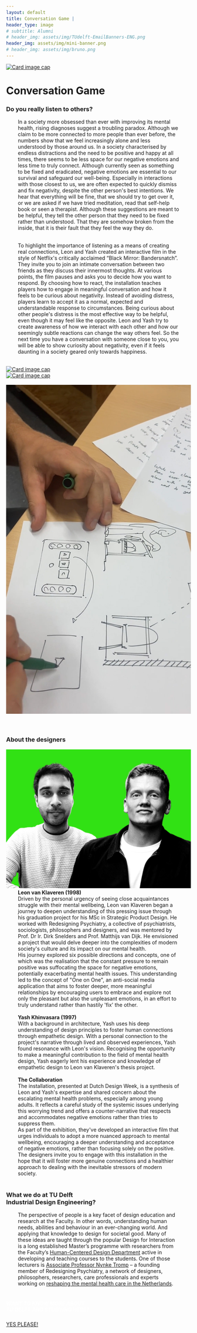 ```yaml
---
layout: default
title: Conversation Game |
header_type: image
# subtitle: Alumni
# header_img: assets/img/TUdelft-EmailBanners-ENG.png
header_img: assets/img/mini-banner.png
# header_img: assets/img/bruno.png
---
```


<!-- <img src="/assets/img/mini-banner.png" alt="Card image cap"> -->
<a href="/assets/img/Per project/Conversation Game - Top.jpg" target="_blank"><img src="/assets/img/Per project/Conversation Game - Top.jpg" alt="Card image cap" class="main-image"></a>
<br> 


<!-- ## Title 1 -->
<div class="card conv-card shadow">
<div class="card-body">
<h1 class="card-title text-center NeueMachina-project">Conversation Game</h1>
<h3 class="text-center NeueMachina-h4">Do you really listen to others?</h3>
  <div class="card-body text-center card-text" style="margin-left: 2rem;margin-right: 2rem;">
In a society more obsessed than ever with improving its mental health, rising diagnoses suggest a
troubling paradox. Although we claim to be more connected to more people than ever before, the
numbers show that we feel increasingly alone and less understood by those around us. In a society
characterised by endless distractions and the need to be positive and happy at all times, there seems to
be less space for our negative emotions and less time to truly connect. Although currently seen as
something to be fixed and eradicated, negative emotions are essential to our survival and safeguard our
well-being. Especially in interactions with those closest to us, we are often expected to quickly dismiss
and fix negativity, despite the other person's best intentions. We hear that everything will be fine, that we
should try to get over it, or we are asked if we have tried meditation, read that self-help book or seen a
therapist. Although these suggestions are meant to be helpful, they tell the other person that they need to
be fixed rather than understood. That they are somehow broken from the inside, that it is their fault that
they feel the way they do.<br>
<br>

To highlight the importance of listening as a means of creating real connections, Leon and Yash created
an interactive film in the style of Netflix's critically acclaimed “Black Mirror: Bandersnatch”. They invite you
to join an intimate conversation between two friends as they discuss their innermost thoughts. At various
points, the film pauses and asks you to decide how you want to respond. By choosing how to react, the
installation teaches players how to engage in meaningful conversation and how it feels to be curious
about negativity. Instead of avoiding distress, players learn to accept it as a normal, expected and
understandable response to circumstances. Being curious about other people's distress is the most
effective way to be helpful, even though it may feel like the opposite. Leon and Yash try to create
awareness of how we interact with each other and how our seemingly subtle reactions can change the
way others feel. So the next time you have a conversation with someone close to you, you will be able to
show curiosity about negativity, even if it feels daunting in a society geared only towards happiness.
  </div>
</div>
</div>
<br>
<div class="container">
  <div class="row">
    <div class="col-sm">
      <a href="/assets/img/Per project/Conversation Game - 1.jpg" target="_blank"><img src="/assets/img/Per project/Conversation Game - 1.jpg" alt="Card image cap"></a>
    </div>
    <div class="col-sm">
      <a href="/assets/img/Per project/Conversation Game - 3.jpg" target="_blank"><img src="/assets/img/Per project/Conversation Game - 3.jpg" alt="Card image cap"></a>
    </div>
  </div><br>
  <div class="row">
    <div class="col-sm">
      <a href="/assets/img/Per project/Conversation Game - 2.jpg" target="_blank"><img src="/assets/img/Per project/Conversation Game - 2.jpg" alt="Card image cap"></a>
    </div>
  </div>
  <br>
</div>
<br>
<!-- ## Title 2 -->
<div class="card white-card shadow">
<div class="card-body">
<h3 class="card-title text-center NeueMachina-h3">About the designers</h3>
<img src="/assets/img/08ConversationGame/ConversationGame-ProfileImage.jpg" alt="Card image cap">
  <div class="card-body text-center card-text" style="margin-left: 2rem;margin-right: 2rem;">
<b>Leon van Klaveren (1998)</b><br>
Driven by the personal urgency of seeing close acquaintances struggle with their mental wellbeing, Leon
van Klaveren began a journey to deepen understanding of this pressing issue through his graduation
project for his MSc in Strategic Product Design. He worked with Redesigning Psychiatry, a collective of
psychiatrists, sociologists, philosophers and designers, and was mentored by Prof. Dr Ir. Dirk Snelders
and Prof. Matthijs van Dijk. He envisioned a project that would delve deeper into the complexities of
modern society's culture and its impact on our mental health.<br>
His journey explored six possible directions and concepts, one of which was the realisation that the
constant pressure to remain positive was suffocating the space for negative emotions, potentially
exacerbating mental health issues. This understanding led to the concept of "One on One", an anti-social
media application that aims to foster deeper, more meaningful relationships by encouraging users to
embrace and explore not only the pleasant but also the unpleasant emotions, in an effort to truly
understand rather than hastily 'fix' the other.<br><br>
<b>Yash Khinvasara (1997)</b><br>
With a background in architecture, Yash uses his deep understanding of design principles to foster human
connections through empathetic design. With a personal connection to the project's narrative through
lived and observed experiences, Yash found resonance with Leon's vision. Recognising the opportunity to
make a meaningful contribution to the field of mental health design, Yash eagerly lent his experience and
knowledge of empathetic design to Leon van Klaveren's thesis project.<br><br>
<b>The Collaboration</b><br>
The installation, presented at Dutch Design Week, is a synthesis of Leon and Yash's expertise and
shared concern about the escalating mental health problems, especially among young adults. It reflects a
careful study of the systemic issues underlying this worrying trend and offers a counter-narrative that
respects and accommodates negative emotions rather than tries to suppress them.<br>
As part of the exhibition, they've developed an interactive film that urges individuals to adopt a more
nuanced approach to mental wellbeing, encouraging a deeper understanding and acceptance of negative
emotions, rather than focusing solely on the positive. The designers invite you to engage with this
installation in the hope that it will foster more genuine connections and a healthier approach to dealing
with the inevitable stressors of modern society.
  </div>
</div>
</div>
<br>
<!-- ## Title 3   -->
<div class="card white-card shadow">
<div class="card-body">
<h3 class="card-title text-center NeueMachina-h3">What we do at TU Delft<br> Industrial Design Engineering?</h3>
  <div class="card-body text-center card-text" style="margin-left: 2rem;margin-right: 2rem;">
The perspective of people is a key facet of design education and research at the Faculty. In other words,
understanding human needs, abilities and behaviour in an ever-changing world. And applying that
knowledge to design for societal good.
Many of these ideas are taught through the popular Design for Interaction is a long established Master’s
programme with researchers from the Faculty’s 
<a href="https://www.tudelft.nl/io/over-io/afdelingen/human-centered-design" target="_blank"><u>Human-Centered Design Department</u></a>
 active in developing
and teaching courses to the students.
One of those lecturers is 
<a href="https://www.tudelft.nl/io/over-io/personen/tromp-n" target="_blank"><u>Associate Professor Nynke Tromp</u></a> – 
a founding member of Redesigning Psychiatry,
a network of designers, philosophers, researchers, care professionals and experts working on 
<a href="https://www.tudelft.nl/en/stories/articles/mental-health-from-disorder-to-interaction-problem" target="_blank"><u>reshaping the mental health care in the Netherlands</u></a>.
  </div>
</div>
</div>
<br>
<div class="card text-center  blue-card shadow">
  <div class="card-body">
    <h5 class="card-title NeueMachina-h4" style="color:white;">WANT TO KNOW MORE ABOUT <br>TU DELFT AND STUDYING HERE?</h5>
    <a href="https://www.tudelft.nl/en/education/practical-matters/studying-at-tu-delft" class="btn btn-primary NeueMachina">YES PLEASE!</a>
  </div>
</div>